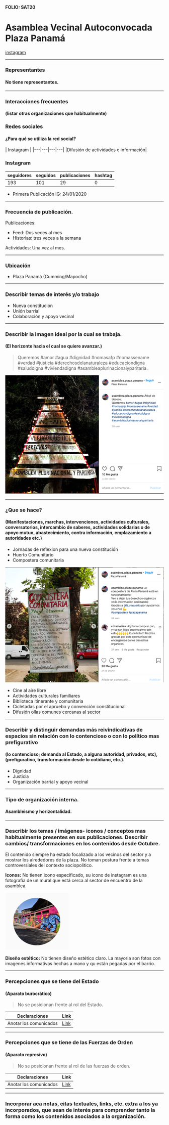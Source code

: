 #### FOLIO: SAT20
# Asamblea Vecinal Autoconvocada Plaza Panamá

[instagram](https://www.instagram.com/asamblea.plaza.panama/)

---

### Representantes
#### No tiene representantes.

---
### Interacciones frecuentes
#### (listar otras organizaciones que habitualmente)

### Redes sociales
#### ¿Para qué se utiliza la red social?
| Instagram | 
|---|---|---|---|
|Difusión de actividades e información|

### **Instagram**
| seguidores | seguidos | publicaciones | hashtag 
|---|---|---|---|
|193|101|29| 0

* Primera Publicación IG: 24/01/2020

---
### Frecuencia de publicación.

Publicaciones: 
* Feed: Dos veces al mes
* Historias: tres veces a la semana

Actividades: Una vez al mes.

---
### Ubicación
* Plaza Panamá (Cumming/Mapocho)

---
### Describir temas de interés y/o trabajo
* Nueva constitución
* Unión barrial
* Colaboración y apoyo vecinal

---
### Describir la imagen ideal por la cual se trabaja.
#### (El horizonte hacia el cual se quiere avanzar.)
> Queremos #amor #agua #dignidad #nomasafp #nomassename #verdad #justicia #derechosdelanaturaleza #educaciondigna #saluddigna #viviendadigna #asambleaplurinacionalyparitaria.

![Imagen](Imagen3SAT20.png)

---
### ¿Que se hace?
#### (Manifestaciones, marchas, intervenciones, actividades culturales, conversatorios, intercambio de saberes, actividades solidarias o de apoyo mutuo, abastecimiento, contra información, emplazamiento a autoridades etc.)
* Jornadas de reflexion para una nueva constitución
* Huerto Comunitario
* Compostera comunitaria

![Imagen](Imagen1SAT20.png)

* Cine al aire libre
* Actividades culturales familiares
* Biblioteca itinerante y comunitaria
* Cicletadas por el apruebo y convención constitucional
* Difusión ollas comunes cercanas al sector

---
### Describir y distinguir demandas más reivindicativas de espacios sin relación con lo contencioso o con lo político mas prefigurativo
#### (lo contencioso; demanda al Estado, a alguna autoridad, privados, etc), (prefigurativo, transformación desde lo cotidiano, etc.).
* Dignidad
* Justicia
* Organización barrial y apoyo vecinal

---
### Tipo de organización interna.
#### Asambleismo y horizontalidad.

---
### Describir los temas / imágenes- iconos / conceptos mas habitualmente presentes en sus publicaciones. Describir cambios/ transformaciones en los contenidos desde Octubre.
El contenido siempre ha estado focalizado a los vecinos del sector y a mostrar los alrededores de la plaza. No toman postura frente a temas controversiales del contexto sociopolitico. 

**Iconos:**
No tienen icono especificado, su icono de instagram es una fotografía de un mural que está cerca al sector de encuentro de la asamblea. 

![Imagen](Imagen2SAT20.png)

**Diseño estético:**
No tienen diseño estético claro. La mayoria son fotos con imagenes informativas hechas a mano y qu están pegadas por el barrio.

---
### Percepciones que se tiene del Estado
#### (Aparato burocrático)
> No se posicionan frente al rol del Estado.

| Declaraciones | Link | 
|---|---|
|Anotar los comunicados | [Link]() |

---
### Percepciones que se tiene de las Fuerzas de Orden
#### (Aparato represivo)
> No se posicionan frente al rol de las fuerzas de orden.

| Declaraciones | Link | 
|---|---|
|Anotar los comunicados | [Link]() |


---
### Incorporar aca notas, citas textuales, links, etc. extra a los ya incorporados, que sean de interés para comprender tanto la forma como los contenidos asociados a la organización.
